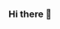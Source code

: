 ### Hi there 👋

<!--
**DiFazioMatteo/DiFazioMatteo** is a ✨ _special_ ✨ repository because its `README.md` (this file) appears on your GitHub profile.



Hi there!
- 🌱 I’m currently learning basic programming skills
- I am a student from ITIS E.Majorana Grugliasco(TO)

